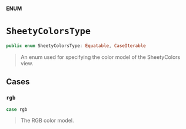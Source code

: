 **ENUM**

# `SheetyColorsType`

```swift
public enum SheetyColorsType: Equatable, CaseIterable
```

> An enum used for specifying the color model of the SheetyColors view.

## Cases
### `rgb`

```swift
case rgb
```

> The RGB color model.
